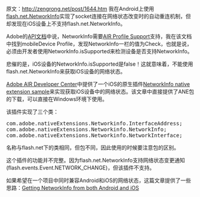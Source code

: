 原文：<http://zengrong.net/post/1644.htm>
我在Android上使用[flash.net.NetworkInfo](http://help.adobe.com/en_US/FlashPlatform/reference/actionscript/3/flash/net/NetworkInfo.html)实现了socket连接在网络状态改变时的自动重连机制，但却发现在iOS设备上不支持flash.net.NetworkInfo。

Adobe的[API文档](http://help.adobe.com/en_US/FlashPlatform/reference/actionscript/3/flash/net/NetworkInfo.html)中说，NetworkInfo需要[AIR Profile Support](http://help.adobe.com/en_US/air/build/WS144092a96ffef7cc16ddeea2126bb46b82f-8000.html)支持，我在该文档中找到mobileDevice Profile，发现NetworkInfo一栏的值为Check，也就是说，必须由开发者使用NetworkInfo.isSupported来检测设备是否支持NetworkInfo。

悲催的是，iOS设备的NetworkInfo.isSupported是false！这就意味着，不能使用flash.net.NetworkInfo来获取iOS设备的网络状态。

[Adobe AIR Developer Center](http://www.adobe.com/devnet/air.html)中提供了一个iOS的原生插件[NetworkInfo native extension sample](http://www.adobe.com/devnet/air/native-extensions-for-air/extensions/networkinfo.html)来实现获取iOS设备中的网络状态。该文章中直接提供了ANE包的下载，可以直接在Windows环境下使用。

该插件实现了三个类：

<pre>
com.adobe.nativeExtensions.Networkinfo.InterfaceAddress; 
com.adobe.nativeExtensions.Networkinfo.NetworkInfo; 
com.adobe.nativeExtensions.Networkinfo.NetworkInterface; 
</pre>

名称与flash.net下的类相同，但包不同，因此使用的时候要注意包的区别。

这个插件的功能并不完整。因为flash.net.NetworkInfo支持网络状态变更通知(flash.events.Event.NETWORK_CHANGE)，但该插件不支持。

如果希望在一个项目中同时兼容Android和iOS的网络状态，这篇文章提供了一些思路：[Getting NetworkInfo from both Android and iOS](http://cookbooks.adobe.com/post_Getting_NetworkInfo_from_both_Android_and_iOS-19473.html)
